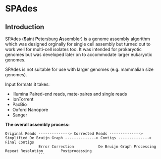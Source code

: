# SPAdes

## Introduction
SPAdes (**S**aint **P**etersburg **A**ssembler) is a genome assembly algorithm which was designed orginally for single cell assembly but turned out to work well for multi-cell isolates too. It was intended for prokaryotic genomes but was developed later on to accommodate larger eukaryotic genomes.

SPAdes is not suitable for use with larger genomes (e.g. mammalian size genomes).

Input formats it takes: 
- Illumina Paired-end reads, mate-paires and single reads 
- IonTorrent
- PacBio
- Oxford Nanopore
- Sanger

**The overall assembly process:**

```
Original Reads --------------> Corrected Reads --------------> Simplified De Bruijn Graph --------------> Contigs --------------> Final Contigs
               Error Correction           De Bruijn Graph Processing                     Repeat Resolution        Postprocessing
               ```



